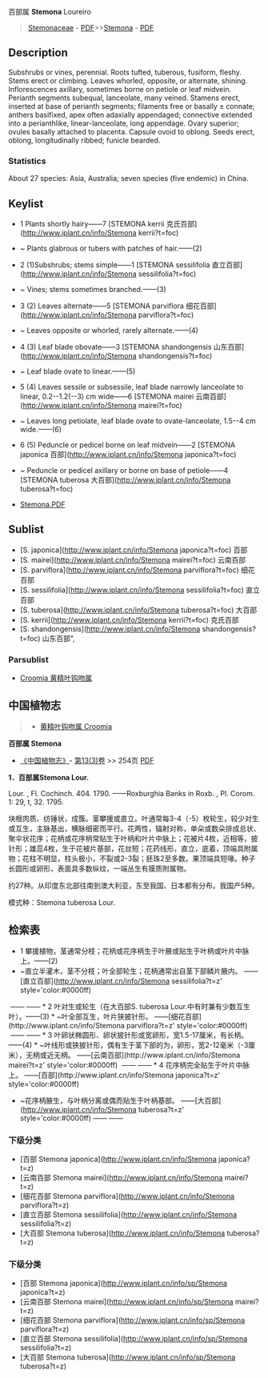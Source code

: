 百部属 **Stemona** Loureiro

> [Stemonaceae](http://www.iplant.cn/info/Stemonaceae?t=foc) - [PDF](http://www.iplant.cn/foc/pdf/Stemonaceae.pdf)>>[Stemona](http://www.iplant.cn/info/Stemona?t=foc) - [PDF](http://www.iplant.cn/foc/pdf/Stemona.pdf)

## Description

Subshrubs or vines, perennial. Roots tufted, tuberous, fusiform, fleshy. Stems erect or climbing. Leaves whorled, opposite, or alternate, shining. Inflorescences axillary, sometimes borne on petiole or leaf midvein. Perianth segments subequal, lanceolate, many veined. Stamens erect, inserted at base of perianth segments; filaments free or basally ± connate; anthers basifixed, apex often adaxially appendaged; connective extended into a perianthlike, linear-lanceolate, long appendage. Ovary superior; ovules basally attached to placenta. Capsule ovoid to oblong. Seeds erect, oblong, longitudinally ribbed; funicle bearded.

### Statistics
About 27 species: Asia, Australia; seven species (five endemic) in China.


## Keylist

* 1 Plants shortly hairy——7  [STEMONA kerrii 克氏百部](http://www.iplant.cn/info/Stemona kerrii?t=foc)
* ~ Plants glabrous or tubers with patches of hair.——(2)

* 2 (1)Subshrubs; stems simple——1  [STEMONA sessilifolia 直立百部](http://www.iplant.cn/info/Stemona sessilifolia?t=foc)
* ~ Vines; stems sometimes branched.——(3)

* 3 (2) Leaves alternate——5  [STEMONA parviflora 细花百部](http://www.iplant.cn/info/Stemona parviflora?t=foc)
* ~ Leaves opposite or whorled, rarely alternate.——(4)

* 4 (3) Leaf blade obovate——3  [STEMONA shandongensis 山东百部](http://www.iplant.cn/info/Stemona shandongensis?t=foc)
* ~ Leaf blade ovate to linear.——(5)

* 5 (4) Leaves sessile or subsessile, leaf blade narrowly lanceolate to linear, 0.2--1.2(--3) cm wide——6  [STEMONA mairei 云南百部](http://www.iplant.cn/info/Stemona mairei?t=foc)
* ~ Leaves long petiolate, leaf blade ovate to ovate-lanceolate, 1.5--4 cm wide.——(6)

* 6 (5) Peduncle or pedicel borne on leaf midvein——2  [STEMONA japonica 百部](http://www.iplant.cn/info/Stemona japonica?t=foc)
* ~ Peduncle or pedicel axillary or borne on base of petiole——4  [STEMONA tuberosa 大百部](http://www.iplant.cn/info/Stemona tuberosa?t=foc)


* [Stemona.PDF](http://www.iplant.cn/foc/pdf/Stemona.pdf)

## Sublist

* [S.  japonica](http://www.iplant.cn/info/Stemona japonica?t=foc)
 百部
* [S.  mairei](http://www.iplant.cn/info/Stemona mairei?t=foc)
 云南百部
* [S.  parviflora](http://www.iplant.cn/info/Stemona parviflora?t=foc)
 细花百部
* [S.  sessilifolia](http://www.iplant.cn/info/Stemona sessilifolia?t=foc)
 直立百部
* [S.  tuberosa](http://www.iplant.cn/info/Stemona tuberosa?t=foc)
 大百部
* [S.  kerrii](http://www.iplant.cn/info/Stemona kerrii?t=foc)
 克氏百部
* [S.  shandongensis](http://www.iplant.cn/info/Stemona shandongensis?t=foc) 山东百部",

### Parsublist

* [Croomia  黄精叶钩吻属](http://www.iplant.cn/info/Croomia?t=foc)

## 中国植物志

> * [黄精叶钩吻属  Croomia](http://www.iplant.cn/info/Croomia?t=z)


**百部属 Stemona**

* [《中国植物志》](http://www.iplant.cn/frps)- [第13(3)卷](http://www.iplant.cn/frps/vol/13(3)) >> 254页 [PDF](http://www.iplant.cn/frps/pdf/13(3)/254y.pdf)


**1．百部属Stemona Lour.**

Lour. , Fl. Cochinch. 404. 1790. ——Roxburghia Banks in Roxb. , Pl. Corom. 1: 29, t, 32. 1795.

块根肉质、纺锤状，成簇。茎攀援或直立。叶通常每3-4（-5）枚轮生，较少对生或互生，主脉基出，横脉细密而平行。花两性，辐射对称，单朵或数朵排成总状、聚伞状花序；花柄或花序柄常贴生于叶柄和叶片中脉上；花被片4枚，近相等，披针形；雄蕊4枚，生于花被片基部，花丝短；花药线形，直立，底着，顶端具附属物；花柱不明显，柱头极小，不裂或2-3裂；胚珠2至多数。果顶端具短喙。种子长圆形或卵形，表面具多数纵纹，一端丛生有膜质附属物。

约27种。从印度东北部往南到澳大利亚，东至我国、日本都有分布。我国产5种。

模式种：Stemona tuberosa Lour.

## 检索表
* 1 攀援植物，茎通常分枝；花柄或花序柄生于叶腋或贴生于叶柄或叶片中脉上。——(2)
* ~直立半灌木，茎不分枝；叶全部轮生；花柄通常出自茎下部鳞片腋内。 ——[直立百部](http://www.iplant.cn/info/Stemona sessilifolia?t=z'  style='color:#0000ff)
</td></tr><tr><td>&nbsp;——&nbsp;——&nbsp;</td></tr>* 2 叶对生或轮生（在大百部S. tuberosa Lour.中有时兼有少数互生叶）。——(3)
* ~叶全部互生，叶片狭披针形。 ——[细花百部](http://www.iplant.cn/info/Stemona parviflora?t=z'  style='color:#0000ff)
</td></tr><tr><td>&nbsp;——&nbsp;——&nbsp;</td></tr>* 3 叶卵状椭圆形、卵状披针形或宽卵形，宽1.5-17厘米，有长柄。——(4)
* ~叶线形或狭披针形，偶有生于茎下部的为，卵形，宽2-12毫米（-3厘米），无柄或近无柄。 ——[云南百部](http://www.iplant.cn/info/Stemona mairei?t=z'  style='color:#0000ff)
</td></tr><tr><td>&nbsp;——&nbsp;——&nbsp;</td></tr>* 4 花序柄完全贴生于叶片中脉上。 ——[百部](http://www.iplant.cn/info/Stemona japonica?t=z'  style='color:#0000ff)

* ~花序柄腋生，与叶柄分离或偶而贴生于叶柄基部。 ——[大百部](http://www.iplant.cn/info/Stemona tuberosa?t=z'  style='color:#0000ff)</td></tr><tr><td>&nbsp;——&nbsp;——&nbsp;</td></tr>
### 下级分类
* [百部  Stemona japonica](http://www.iplant.cn/info/Stemona japonica?t=z)
* [云南百部  Stemona mairei](http://www.iplant.cn/info/Stemona mairei?t=z)
* [细花百部  Stemona parviflora](http://www.iplant.cn/info/Stemona parviflora?t=z)
* [直立百部  Stemona sessilifolia](http://www.iplant.cn/info/Stemona sessilifolia?t=z)
* [大百部  Stemona tuberosa](http://www.iplant.cn/info/Stemona tuberosa?t=z)

### 下级分类
* [百部  Stemona japonica](http://www.iplant.cn/info/sp/Stemona japonica?t=z)
* [云南百部  Stemona mairei](http://www.iplant.cn/info/sp/Stemona mairei?t=z)
* [细花百部  Stemona parviflora](http://www.iplant.cn/info/sp/Stemona parviflora?t=z)
* [直立百部  Stemona sessilifolia](http://www.iplant.cn/info/sp/Stemona sessilifolia?t=z)
* [大百部  Stemona tuberosa](http://www.iplant.cn/info/sp/Stemona tuberosa?t=z)

